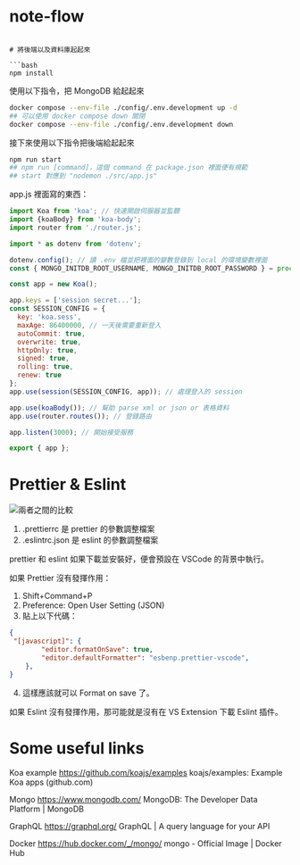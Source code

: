# note-flow
```

# 將後端以及資料庫起起來

```bash
npm install
```

使用以下指令，把 MongoDB 給起起來
```bash
docker compose --env-file ./config/.env.development up -d
## 可以使用 docker compose down 關閉
docker compose --env-file ./config/.env.development down
```

接下來使用以下指令把後端給起起來
```bash
npm run start
## npm run [command]，這個 command 在 package.json 裡面便有規範
## start 對應到 "nodemon ./src/app.js"
```

app.js 裡面寫的東西：

```js
import Koa from 'koa'; // 快速開啟伺服器並監聽
import {koaBody} from 'koa-body';
import router from './router.js';

import * as dotenv from 'dotenv';

dotenv.config(); // 讀 .env 檔並把裡面的變數登錄到 local 的環境變數裡面
const { MONGO_INITDB_ROOT_USERNAME, MONGO_INITDB_ROOT_PASSWORD } = process.env; // 把登錄進去的變數給取出來

const app = new Koa();

app.keys = ['session secret...'];
const SESSION_CONFIG = {
  key: 'koa.sess',
  maxAge: 86400000, // 一天後需要重新登入
  autoCommit: true,
  overwrite: true,
  httpOnly: true,
  signed: true,
  rolling: true,
  renew: true
};
app.use(session(SESSION_CONFIG, app)); // 處理登入的 session

app.use(koaBody()); // 幫助 parse xml or json or 表格資料
app.use(router.routes()); // 登錄路由

app.listen(3000); // 開始接受服務

export { app };

```

# Prettier & Eslint
![兩者之間的比較](static/prettier_eslint.png)

1. .prettierrc 是 prettier 的參數調整檔案
2. .eslintrc.json 是 eslint 的參數調整檔案

prettier 和 eslint 如果下載並安裝好，便會預設在 VSCode 的背景中執行。

如果 Prettier 沒有發揮作用：

1. Shift+Command+P
2. Preference: Open User Setting (JSON)
3. 貼上以下代碼：
```json
{
 "[javascript]": {
        "editor.formatOnSave": true,
        "editor.defaultFormatter": "esbenp.prettier-vscode",
    },
}
```
4. 這樣應該就可以 Format on save 了。

如果 Eslint 沒有發揮作用，那可能就是沒有在 VS Extension 下載 Eslint 插件。


# Some useful links
Koa example
https://github.com/koajs/examples
koajs/examples: Example Koa apps (github.com)

Mongo
https://www.mongodb.com/
MongoDB: The Developer Data Platform | MongoDB

GraphQL
https://graphql.org/
GraphQL | A query language for your API

Docker
https://hub.docker.com/_/mongo/
mongo - Official Image | Docker Hub
